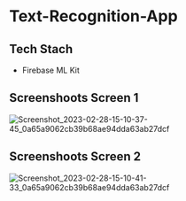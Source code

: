 # Text-Recognition-App

## Tech Stach
- Firebase ML Kit

## Screenshoots Screen 1

![Screenshot_2023-02-28-15-10-37-45_0a65a9062cb39b68ae94dda63ab27dcf](https://user-images.githubusercontent.com/85094525/221793923-1ed0eddf-bec6-48c1-ae32-e9ab166aaa83.jpg)

## Screenshoots Screen 2

![Screenshot_2023-02-28-15-10-41-33_0a65a9062cb39b68ae94dda63ab27dcf](https://user-images.githubusercontent.com/85094525/221794004-f8dfe071-273a-4419-a3be-816edead5955.jpg)
